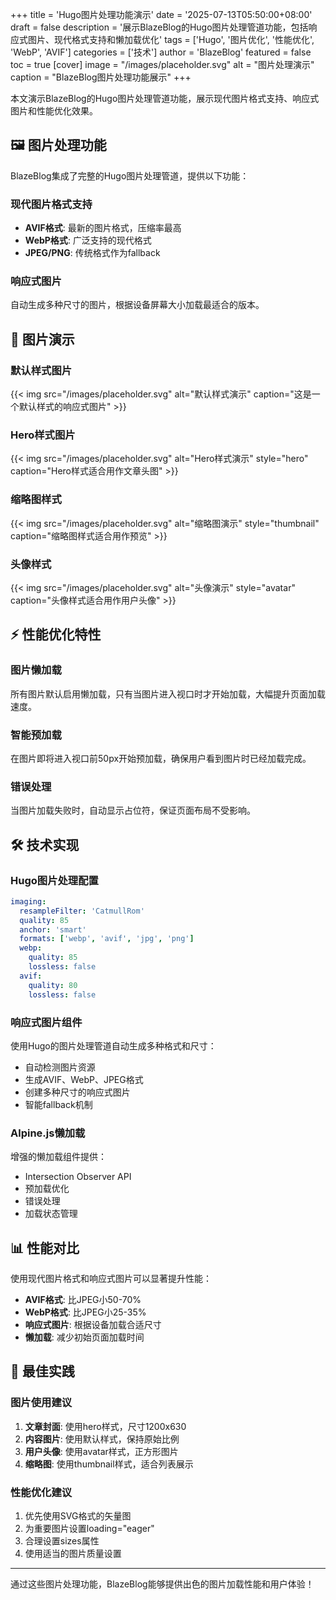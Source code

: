 +++
title = 'Hugo图片处理功能演示'
date = '2025-07-13T05:50:00+08:00'
draft = false
description = '展示BlazeBlog的Hugo图片处理管道功能，包括响应式图片、现代格式支持和懒加载优化'
tags = ['Hugo', '图片优化', '性能优化', 'WebP', 'AVIF']
categories = ['技术']
author = 'BlazeBlog'
featured = false
toc = true
[cover]
image = "/images/placeholder.svg"
alt = "图片处理演示"
caption = "BlazeBlog图片处理功能展示"
+++

本文演示BlazeBlog的Hugo图片处理管道功能，展示现代图片格式支持、响应式图片和性能优化效果。

<!--more-->

## 🖼️ 图片处理功能

BlazeBlog集成了完整的Hugo图片处理管道，提供以下功能：

### 现代图片格式支持

- **AVIF格式**: 最新的图片格式，压缩率最高
- **WebP格式**: 广泛支持的现代格式
- **JPEG/PNG**: 传统格式作为fallback

### 响应式图片

自动生成多种尺寸的图片，根据设备屏幕大小加载最适合的版本。

## 📸 图片演示

### 默认样式图片

{{< img src="/images/placeholder.svg" alt="默认样式演示" caption="这是一个默认样式的响应式图片" >}}

### Hero样式图片

{{< img src="/images/placeholder.svg" alt="Hero样式演示" style="hero" caption="Hero样式适合用作文章头图" >}}

### 缩略图样式

{{< img src="/images/placeholder.svg" alt="缩略图演示" style="thumbnail" caption="缩略图样式适合用作预览" >}}

### 头像样式

{{< img src="/images/placeholder.svg" alt="头像演示" style="avatar" caption="头像样式适合用作用户头像" >}}

## ⚡ 性能优化特性

### 图片懒加载

所有图片默认启用懒加载，只有当图片进入视口时才开始加载，大幅提升页面加载速度。

### 智能预加载

在图片即将进入视口前50px开始预加载，确保用户看到图片时已经加载完成。

### 错误处理

当图片加载失败时，自动显示占位符，保证页面布局不受影响。

## 🛠️ 技术实现

### Hugo图片处理配置

```yaml
imaging:
  resampleFilter: 'CatmullRom'
  quality: 85
  anchor: 'smart'
  formats: ['webp', 'avif', 'jpg', 'png']
  webp:
    quality: 85
    lossless: false
  avif:
    quality: 80
    lossless: false
```

### 响应式图片组件

使用Hugo的图片处理管道自动生成多种格式和尺寸：

- 自动检测图片资源
- 生成AVIF、WebP、JPEG格式
- 创建多种尺寸的响应式图片
- 智能fallback机制

### Alpine.js懒加载

增强的懒加载组件提供：

- Intersection Observer API
- 预加载优化
- 错误处理
- 加载状态管理

## 📊 性能对比

使用现代图片格式和响应式图片可以显著提升性能：

- **AVIF格式**: 比JPEG小50-70%
- **WebP格式**: 比JPEG小25-35%
- **响应式图片**: 根据设备加载合适尺寸
- **懒加载**: 减少初始页面加载时间

## 🎯 最佳实践

### 图片使用建议

1. **文章封面**: 使用hero样式，尺寸1200x630
2. **内容图片**: 使用默认样式，保持原始比例
3. **用户头像**: 使用avatar样式，正方形图片
4. **缩略图**: 使用thumbnail样式，适合列表展示

### 性能优化建议

1. 优先使用SVG格式的矢量图
2. 为重要图片设置loading="eager"
3. 合理设置sizes属性
4. 使用适当的图片质量设置

---

通过这些图片处理功能，BlazeBlog能够提供出色的图片加载性能和用户体验！
